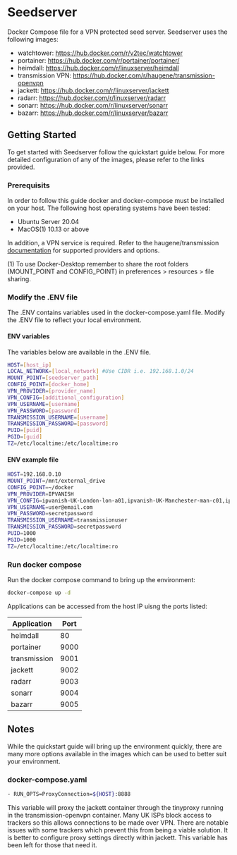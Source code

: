 # Seedserver
Docker Compose file for a VPN protected seed server. Seedserver uses the following images:

* watchtower: https://hub.docker.com/r/v2tec/watchtower
* portainer:  https://hub.docker.com/r/portainer/portainer/
* heimdall: https://hub.docker.com/r/linuxserver/heimdall
* transmission VPN: https://hub.docker.com/r/haugene/transmission-openvpn
* jackett: https://hub.docker.com/r/linuxserver/jackett
* radarr: https://hub.docker.com/r/linuxserver/radarr
* sonarr: https://hub.docker.com/r/linuxserver/sonarr
* bazarr: https://hub.docker.com/r/linuxserver/bazarr

## Getting Started
To get started with Seedserver follow the quickstart guide below. For more detailed configuration of any of the images, please refer to the links provided.

### Prerequisits
In order to follow this guide docker and docker-compose must be installed on your host. The following host operating systems have been tested:

* Ubuntu Server 20.04
* MacOS(1) 10.13 or above

In addition, a VPN service is required. Refer to the haugene/transmission [documentation](https://haugene.github.io/docker-transmission-openvpn/) for supported providers and options. 

(1) To use Docker-Desktop remember to share the root folders (MOUNT_POINT and CONFIG_POINT) in preferences > resources > file sharing. 

### Modify the .ENV file
The .ENV contains variables used in the docker-compose.yaml file. Modify the .ENV file to reflect your local environment.

#### ENV variables
The variables below are available in the .ENV file. 
```bash
HOST=[host_ip]
LOCAL_NETWORK=[local_network] #Use CIDR i.e. 192.168.1.0/24
MOUNT_POINT=[seedserver_path]
CONFIG_POINT=[docker_home]
VPN_PROVIDER=[provider_name]
VPN_CONFIG=[additional_configuration]
VPN_USERNAME=[username]
VPN_PASSWORD=[password]
TRANSMISSION_USERNAME=[username]
TRANSMISSION_PASSWORD=[password]
PUID=[puid]
PGID=[guid]
TZ=/etc/localtime:/etc/localtime:ro
```

#### ENV example file
```bash
HOST=192.168.0.10
MOUNT_POINT=/mnt/external_drive
CONFIG_POINT=~/docker
VPN_PROVIDER=IPVANISH
VPN_CONFIG=ipvanish-UK-London-lon-a01,ipvanish-UK-Manchester-man-c01,ipvanish-UK-London-lon-a02,ipvanish-UK-Manchester-man-c02
VPN_USERNAME=user@email.com
VPN_PASSWORD=secretpassword
TRANSMISSION_USERNAME=transmissionuser
TRANSMISSION_PASSWORD=secretpassword
PUID=1000
PGID=1000
TZ=/etc/localtime:/etc/localtime:ro
```

### Run docker compose
Run the docker compose command to bring up the environment:

```bash
docker-compose up -d
```

Applications can be accessed from the host IP uisng the ports listed:

| Application  | Port |
|--------------|------|
| heimdall     | 80   |
| portainer    | 9000 |
| transmission | 9001 |
| jackett      | 9002 |
| radarr       | 9003 |
| sonarr       | 9004 |
| bazarr       | 9005 |

## Notes
While the quickstart guide will bring up the environment quickly, there are many more options available in the images which can be used to better suit your environment.

### docker-compose.yaml
```bash
- RUN_OPTS=ProxyConnection=${HOST}:8888
```
This variable will proxy the jackett container through the tinyproxy running in the transmission-openvpn container. Many UK ISPs block access to trackers so this allows connections to be made over VPN. There are notable issues with some trackers which prevent this from being a viable solution. It is better to configure proxy settings directly within jackett. This variable has been left for those that need it. 

